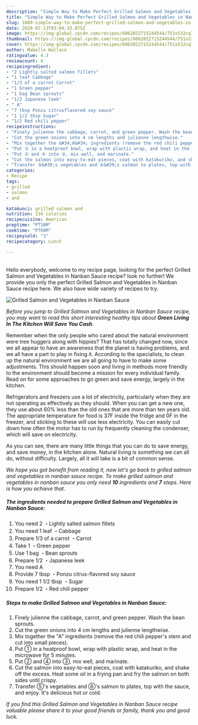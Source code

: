 ```yaml
---
description: "Simple Way to Make Perfect Grilled Salmon and Vegetables in Nanban Sauce"
title: "Simple Way to Make Perfect Grilled Salmon and Vegetables in Nanban Sauce"
slug: 1689-simple-way-to-make-perfect-grilled-salmon-and-vegetables-in-nanban-sauce
date: 2020-07-13T03:04:33.075Z
image: https://img-global.cpcdn.com/recipes/6062022715244544/751x532cq70/grilled-salmon-and-vegetables-in-nanban-sauce-recipe-main-photo.jpg
thumbnail: https://img-global.cpcdn.com/recipes/6062022715244544/751x532cq70/grilled-salmon-and-vegetables-in-nanban-sauce-recipe-main-photo.jpg
cover: https://img-global.cpcdn.com/recipes/6062022715244544/751x532cq70/grilled-salmon-and-vegetables-in-nanban-sauce-recipe-main-photo.jpg
author: Mabelle Wallace
ratingvalue: 4.3
reviewcount: 4
recipeingredient:
- "2 Lightly salted salmon fillets"
- "1 leaf Cabbage"
- "1/3 of a carrot Carrot"
- "1 Green pepper"
- "1 bag Bean sprouts"
- "1/2 Japanese leek"
- " A"
- "7 tbsp Ponzu citrusflavored soy sauce"
- "1 1/2 tbsp Sugar"
- "1/2 Red chili pepper"
recipeinstructions:
- "Finely julienne the cabbage, carrot, and green pepper. Wash the bean sprouts."
- "Cut the green onions into 4 cm lengths and julienne lengthwise."
- "Mix together the &#34;A&#34; ingredients (remove the red chili pepper&#39;s stem and cut into small pieces)."
- "Put ① in a heatproof bowl, wrap with plastic wrap, and heat in the microwave for 5 minutes."
- "Put ② and ④ into ③, mix well, and marinate."
- "Cut the salmon into easy-to-eat pieces, coat with katakuriko, and shake off the excess. Heat some oil in a frying pan and fry the salmon on both sides until crispy."
- "Transfer ⑤&#39;s vegetables and ⑥&#39;s salmon to plates, top with the sauce, and enjoy. It&#39;s delicious hot or cold."
categories:
- Recipe
tags:
- grilled
- salmon
- and

katakunci: grilled salmon and 
nutrition: 134 calories
recipecuisine: American
preptime: "PT10M"
cooktime: "PT60M"
recipeyield: "3"
recipecategory: Lunch

---
```

<br>
Hello everybody, welcome to my recipe page, looking for the perfect Grilled Salmon and Vegetables in Nanban Sauce recipe? look no further! We provide you only the perfect Grilled Salmon and Vegetables in Nanban Sauce recipe here. We also have wide variety of recipes to try.
<br>


![Grilled Salmon and Vegetables in Nanban Sauce](https://img-global.cpcdn.com/recipes/6062022715244544/751x532cq70/grilled-salmon-and-vegetables-in-nanban-sauce-recipe-main-photo.jpg)

<i>Before you jump to Grilled Salmon and Vegetables in Nanban Sauce recipe, you may want to read this short interesting healthy tips about 
<strong>Green Living In The Kitchen Will Save You Cash</strong>.</i>
</br>

Remember when the only people who cared about the natural environment were tree huggers along with hippies? That has totally changed now, since we all appear to have an awareness that the planet is having problems, and we all have a part to play in fixing it. According to the specialists, to clean up the natural environment we are all going to have to make some adjustments. This should happen soon and living in methods more friendly to the environment should become a mission for every individual family. Read on for some approaches to go green and save energy, largely in the kitchen.

Refrigerators and freezers use a lot of electricity, particularly when they are not operating as effectively as they should. When you can get a new one, they use about 60% less than the old ones that are more than ten years old. The appropriate temperature for food is 37F inside the fridge and 0F in the freezer, and sticking to these will use less electricity. You can easily cut down how often the motor has to run by frequently cleaning the condenser, which will save on electricity.

As you can see, there are many little things that you can do to save energy, and save money, in the kitchen alone. Natural living is something we can all do, without difficulty. Largely, all it will take is a bit of common sense.


<i>We hope you got benefit from reading it, now let's go back to grilled salmon and vegetables in nanban sauce recipe. To make grilled salmon and vegetables in nanban sauce you only need <strong>10</strong> ingredients and <strong>7</strong> steps. Here is how you achieve that.
</i>

##### The ingredients needed to prepare Grilled Salmon and Vegetables in Nanban Sauce:

1. You need 2 ・Lightly salted salmon fillets
1. You need 1 leaf ・Cabbage
1. Prepare 1/3 of a carrot ・Carrot
1. Take 1 ・Green pepper
1. Use 1 bag ・Bean sprouts
1. Prepare 1/2 ・Japanese leek
1. You need  A
1. Provide 7 tbsp ・Ponzu citrus-flavored soy sauce
1. You need 1 1/2 tbsp ・Sugar
1. Prepare 1/2 ・Red chili pepper


##### Steps to make Grilled Salmon and Vegetables in Nanban Sauce:

1. Finely julienne the cabbage, carrot, and green pepper. Wash the bean sprouts.
1. Cut the green onions into 4 cm lengths and julienne lengthwise.
1. Mix together the &#34;A&#34; ingredients (remove the red chili pepper&#39;s stem and cut into small pieces).
1. Put ① in a heatproof bowl, wrap with plastic wrap, and heat in the microwave for 5 minutes.
1. Put ② and ④ into ③, mix well, and marinate.
1. Cut the salmon into easy-to-eat pieces, coat with katakuriko, and shake off the excess. Heat some oil in a frying pan and fry the salmon on both sides until crispy.
1. Transfer ⑤&#39;s vegetables and ⑥&#39;s salmon to plates, top with the sauce, and enjoy. It&#39;s delicious hot or cold.


<i>If you find this Grilled Salmon and Vegetables in Nanban Sauce recipe valuable please share it to your good friends or family, thank you and good luck.</i>
